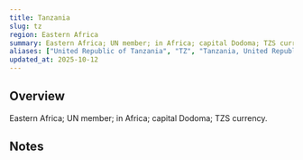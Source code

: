 ```yaml
---
title: Tanzania
slug: tz
region: Eastern Africa
summary: Eastern Africa; UN member; in Africa; capital Dodoma; TZS currency.
aliases: ["United Republic of Tanzania", "TZ", "Tanzania, United Republic of"]
updated_at: 2025-10-12
---
```


## Overview

Eastern Africa; UN member; in Africa; capital Dodoma; TZS currency.

## Notes

<!-- Add your first note below -->
